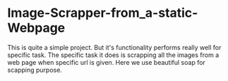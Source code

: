 # Image-Scrapper-from_a-static-Webpage
This is quite a simple project. But it's functionality performs really well for specific task. 
The specific task it does is scrapping all the images from a web page when specific url is given.
Here we use beautiful soap for scapping purpose.
